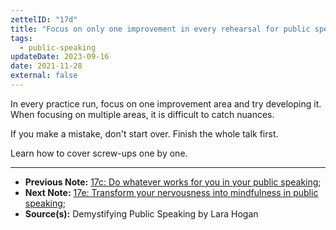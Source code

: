 ```yaml
---
zettelID: "17d"
title: "Focus on only one improvement in every rehearsal for public speaking"
tags:
  - public-speaking
updateDate: 2023-09-16
date: 2021-11-28
external: false
---
```


In every practice run, focus on one improvement area and try developing it. When focusing on multiple areas, it is difficult to catch nuances.

If you make a mistake, don't start over. Finish the whole talk first.

Learn how to cover screw-ups one by one.

---

- **Previous Note:** [17c: Do whatever works for you in your public speaking](/notes/17c/);
- **Next Note:** [17e: Transform your nervousness into mindfulness in public speaking](/notes/17e/);
- **Source(s):** Demystifying Public Speaking by Lara Hogan
